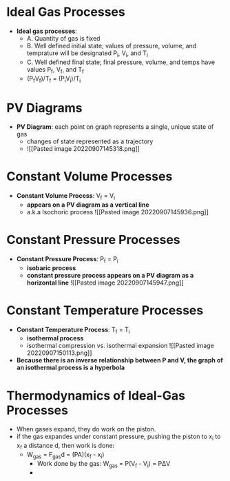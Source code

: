 # Ideal Gas Processes
- **Ideal gas processes**:
	- A. Quantity of gas is fixed
	- B. Well defined initial state; values of pressure, volume, and temprature will be designated P<sub>i</sub>, V<sub>i</sub>, and T<sub>i</sub>
	- C. Well defined final state; final pressure, volume, and temps have values P<sub>f</sub>, V<sub>f</sub>, and T<sub>f</sub>
	- (P<sub>f</sub>V<sub>f</sub>)/T<sub>f</sub> = (P<sub>i</sub>V<sub>i</sub>)/T<sub>i</sub>

# PV Diagrams
- **PV Diagram**: each point on graph represents a single, unique state of gas
	- changes of state represented as a trajectory
	- ![[Pasted image 20220907145318.png]]

# Constant Volume Processes
- **Constant Volume Process**: V<sub>f</sub> = V<sub>i</sub>
	- **appears on a PV diagram as a vertical line**
	- a.k.a Isochoric process
![[Pasted image 20220907145936.png]]

# Constant Pressure Processes
- **Constant Pressure Process**: P<sub>f</sub> = P<sub>i</sub>
	- **isobaric process**
	- **constant pressure process appears on a PV diagram as a horizontal line**
![[Pasted image 20220907145947.png]]

# Constant Temperature Processes
- **Constant Temperature Process**: T<sub>f</sub> = T<sub>i</sub> 
	- **isothermal process**
	- isothermal compression vs. isothermal expansion
![[Pasted image 20220907150113.png]]
- **Because there is an inverse relationship between P and V, the graph of an isothermal process is a hyperbola**

# Thermodynamics of Ideal-Gas Processes
- When gases expand, they do work on the piston.
- if the gas expandes under constant pressure, pushing the piston to x<sub>i</sub> to x<sub>f</sub> a distance d, then work is done:
	- W<sub>gas</sub> = F<sub>gas</sub>d = (PA)(x<sub>f</sub> - x<sub>i</sub>)
		- Work done by the gas:  W<sub>gas</sub> = P(V<sub>f</sub> - V<sub>i</sub>) = PΔV
		- 